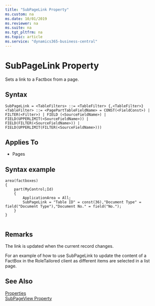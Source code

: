 ```yaml
---
title: "SubPageLink Property"
ms.custom: na
ms.date: 10/01/2019
ms.reviewer: na
ms.suite: na
ms.tgt_pltfrm: na
ms.topic: article
ms.service: "dynamics365-business-central"
---
```


# SubPageLink Property
Sets a link to a Factbox from a page.

## Syntax
```
SubPageLink = <TableFilters> ::= <TableFilter> {,<TableFilter>} <TableFilter> ::= <PagePartTableFieldName> = CONST(<FieldConst>) | FILTER(<Filter>) | FIELD (<SourceFieldName>) | FIELD(UPPERLIMIT(<SourceFieldName>)) | FIELD(FILTER(<SourceFieldName>)) | FIELD(UPPERLIMIT(FILTER(<SourceFieldName>)))
```  
  
## Applies To  
  
- Pages  

## Syntax example
```
area(factboxes)
{
    part(MyControl;Id)
    {
        ApplicationArea = All;
        SubPageLink = "Table ID" = const(36),"Document Type" = field("Document Type"),"Document No." = field("No.");
    }
}
    
```
  
## Remarks  
The link is updated when the current record changes.  
  
For an example of how to use SubPageLink to update the content of a FactBox in the RoleTailored client as different items are selected in a list page. <!-- See [Walkthrough: Adding a FactBox to the Customer List Page](../devenv-Walkthrough-Adding-a-FactBox-to-the-Customer-List-Page.md).  -->
  
## See Also  
[Properties](devenv-properties.md)  
[SubPageView Property](devenv-subpageview-property.md)